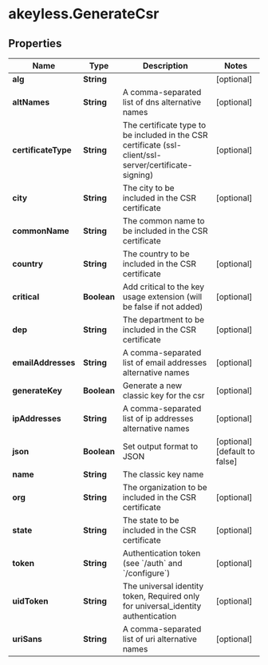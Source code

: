 # akeyless.GenerateCsr

## Properties

Name | Type | Description | Notes
------------ | ------------- | ------------- | -------------
**alg** | **String** |  | [optional] 
**altNames** | **String** | A comma-separated list of dns alternative names | [optional] 
**certificateType** | **String** | The certificate type to be included in the CSR certificate (ssl-client/ssl-server/certificate-signing) | [optional] 
**city** | **String** | The city to be included in the CSR certificate | [optional] 
**commonName** | **String** | The common name to be included in the CSR certificate | 
**country** | **String** | The country to be included in the CSR certificate | [optional] 
**critical** | **Boolean** | Add critical to the key usage extension (will be false if not added) | [optional] 
**dep** | **String** | The department to be included in the CSR certificate | [optional] 
**emailAddresses** | **String** | A comma-separated list of email addresses alternative names | [optional] 
**generateKey** | **Boolean** | Generate a new classic key for the csr | [optional] 
**ipAddresses** | **String** | A comma-separated list of ip addresses alternative names | [optional] 
**json** | **Boolean** | Set output format to JSON | [optional] [default to false]
**name** | **String** | The classic key name | 
**org** | **String** | The organization to be included in the CSR certificate | [optional] 
**state** | **String** | The state to be included in the CSR certificate | [optional] 
**token** | **String** | Authentication token (see &#x60;/auth&#x60; and &#x60;/configure&#x60;) | [optional] 
**uidToken** | **String** | The universal identity token, Required only for universal_identity authentication | [optional] 
**uriSans** | **String** | A comma-separated list of uri alternative names | [optional] 


